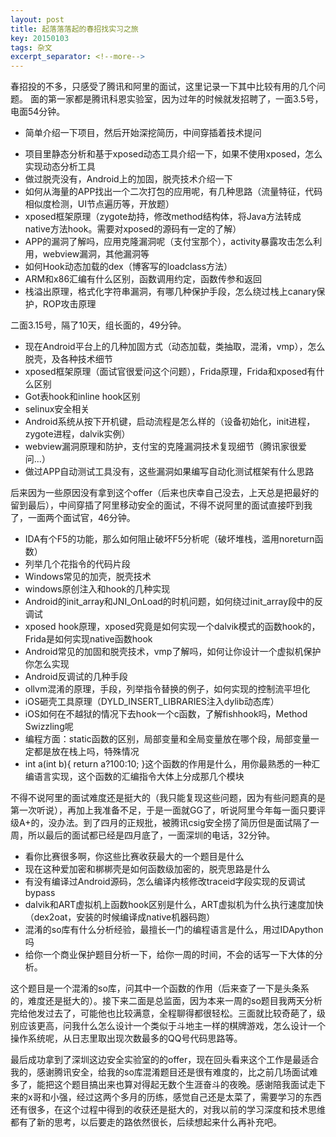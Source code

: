 ```yaml
---
layout: post
title: 起落落落起的春招找实习之旅
key: 20150103
tags: 杂文
excerpt_separator: <!--more-->
---
```

春招投的不多，只感受了腾讯和阿里的面试，这里记录一下其中比较有用的几个问题。
面的第一家都是腾讯科恩实验室，因为过年的时候就发招聘了，一面3.5号，电面54分钟。<!--more-->    
* 简单介绍一下项目，然后开始深挖简历，中间穿插着技术提问  
- 项目里静态分析和基于xposed动态工具介绍一下，如果不使用xposed，怎么实现动态分析工具  
- 做过脱壳没有，Android上的加固，脱壳技术介绍一下  
- 如何从海量的APP找出一个二次打包的应用呢，有几种思路（流量特征，代码相似度检测，UI节点遍历等，开放题）  
- xposed框架原理（zygote劫持，修改method结构体，将Java方法转成native方法hook。需要对xposed的源码有一定的了解）  
- APP的漏洞了解吗，应用克隆漏洞呢（支付宝那个），activity暴露攻击怎么利用，webview漏洞，其他漏洞等  
- 如何Hook动态加载的dex（博客写的loadclass方法）  
- ARM和x86汇编有什么区别，函数调用约定，函数传参和返回  
- 栈溢出原理，格式化字符串漏洞，有哪几种保护手段，怎么绕过栈上canary保护，ROP攻击原理  

二面3.15号，隔了10天，组长面的，49分钟。  
- 现在Android平台上的几种加固方式（动态加载，类抽取，混淆，vmp），怎么脱壳，及各种技术细节   
- xposed框架原理（面试官很爱问这个问题），Frida原理，Frida和xposed有什么区别  
- Got表hook和inline hook区别  
- selinux安全相关  
- Android系统从按下开机键，启动流程是怎么样的（设备初始化，init进程，zygote进程，dalvik实例）  
- webview漏洞原理和防护，支付宝的克隆漏洞技术复现细节（腾讯家很爱问...）  
- 做过APP自动测试工具没有，这些漏洞如果编写自动化测试框架有什么思路  

后来因为一些原因没有拿到这个offer（后来也庆幸自己没去，上天总是把最好的留到最后），中间穿插了阿里移动安全的面试，不得不说阿里的面试直接吓到我了，一面两个面试官，46分钟。 
- IDA有个F5的功能，那么如何阻止破坏F5分析呢（破坏堆栈，滥用noreturn函数）  
- 列举几个花指令的代码片段  
- Windows常见的加壳，脱壳技术  
- windows原创注入和hook的几种实现  
- Android的init_array和JNI_OnLoad的时机问题，如何绕过init_array段中的反调试  
- xposed hook原理，xposed究竟是如何实现一个dalvik模式的函数hook的，Frida是如何实现native函数hook  
- Android常见的加固和脱壳技术，vmp了解吗，如何让你设计一个虚拟机保护你怎么实现  
- Android反调试的几种手段
- ollvm混淆的原理，手段，列举指令替换的例子，如何实现的控制流平坦化  
- iOS砸壳工具原理（DYLD_INSERT_LIBRARIES注入dylib动态库）  
- iOS如何在不越狱的情况下去hook一个c函数，了解fishhook吗，Method Swizzling呢  
- 编程方面：static函数的区别，局部变量和全局变量放在哪个段，局部变量一定都是放在栈上吗，特殊情况  
- int a(int b){
	return a?100:10;
}这个函数的作用是什么，用你最熟悉的一种汇编语言实现，这个函数的汇编指令大体上分成那几个模块  

不得不说阿里的面试难度还是挺大的（我只能复现这些问题，因为有些问题真的是第一次听说），再加上我准备不足，于是一面就GG了，听说阿里今年每一面只要评级A+的，没办法。到了四月的正规批，被腾讯csig安全捞了简历但是面试隔了一周，所以最后的面试都已经是四月底了，一面深圳的电话，32分钟。  
- 看你比赛很多啊，你这些比赛收获最大的一个题目是什么  
- 现在这种爱加密和梆梆壳是如何函数级加密的，脱壳思路是什么  
- 有没有编译过Android源码，怎么编译内核修改traceid字段实现的反调试bypass  
- dalvik和ART虚拟机上函数hook区别是什么，ART虚拟机为什么执行速度加快（dex2oat，安装的时候编译成native机器码跑）  
- 混淆的so库有什么分析经验，最擅长一门的编程语言是什么，用过IDApython吗  
- 给你一个商业保护题目分析一下，给你一周的时间，不会的话写一下大体的分析。  

这个题目是一个混淆的so库，问其中一个函数的作用（后来查了一下是头条系的，难度还是挺大的）。接下来二面是总监面，因为本来一周的so题目我两天分析完给他发过去了，可能他也比较满意，全程聊得都很轻松。三面就比较奇葩了，级别应该更高，问我什么怎么设计一个类似于斗地主一样的棋牌游戏，怎么设计一个操作系统呢，从日志里取出现次数最多的QQ号代码思路等。

最后成功拿到了深圳这边安全实验室的的offer，现在回头看来这个工作是最适合我的，感谢腾讯安全，给我的so库混淆题目还是很有难度的，比之前几场面试难多了，能把这个题目搞出来也算对得起无数个生涯奋斗的夜晚。感谢陪我面试走下来的x哥和小强，经过这两个多月的历练，感觉自己还是太菜了，需要学习的东西还有很多，在这个过程中得到的收获还是挺大的，对我以前的学习深度和技术思维都有了新的思考，以后要走的路依然很长，后续想起来什么再补充吧。
